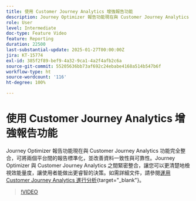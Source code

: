 ```yaml
---
title: 使用 Customer Journey Analytics 增強報告功能
description: Journey Optimizer 報告功能現在與 Customer Journey Analytics 功能完全整合，可將兩個平台間的報告標準化，並改善資料一致性與可靠性。Journey Optimizer 與 Customer Journey Analytics 之間的緊密整合可讓您更清楚檢視績效量度，讓使用者能做出更明智的決策。
role: User
level: Intermediate
doc-type: Feature Video
feature: Reporting
duration: 22500
last-substantial-update: 2025-01-27T00:00:00Z
jira: KT-15774
exl-id: 385f2f89-bef9-4a32-9ca1-4a2f4afb2c6a
source-git-commit: 55205636bb73af692c24ebabe4168a514b547b6f
workflow-type: ht
source-wordcount: '116'
ht-degree: 100%

---
```


# 使用 Customer Journey Analytics 增強報告功能

Journey Optimizer 報告功能現在與 Customer Journey Analytics 功能完全整合，可將兩個平台間的報告標準化，並改善資料一致性與可靠性。Journey Optimizer 與 Customer Journey Analytics 之間緊密整合，讓您可以更清楚地檢視效能量度，讓使用者能做出更睿智的決策。如需詳細文件，請參閱[運用 Customer Journey Analytics 進行分析](https://experienceleague.adobe.com/zh-hant/docs/journey-optimizer/using/reporting/channel-report/report-cja-manage#analyze){target="_blank"}。

>[!VIDEO](https://video.tv.adobe.com/v/3443162/?learn=on&captions=chi_hant)
